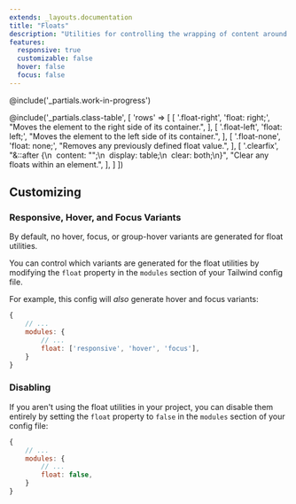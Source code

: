 ```yaml
---
extends: _layouts.documentation
title: "Floats"
description: "Utilities for controlling the wrapping of content around an element."
features:
  responsive: true
  customizable: false
  hover: false
  focus: false
---
```


@include('_partials.work-in-progress')

@include('_partials.class-table', [
  'rows' => [
    [
      '.float-right',
      'float: right;',
      "Moves the element to the right side of its container.",
    ],
    [
      '.float-left',
      'float: left;',
      "Moves the element to the left side of its container.",
    ],
    [
      '.float-none',
      'float: none;',
      "Removes any previously defined float value.",
    ],
    [
      '.clearfix',
      "&amp;::after {\n&nbsp;&nbsp;content: \"\";\n&nbsp;&nbsp;display: table;\n&nbsp;&nbsp;clear: both;\n}",
      "Clear any floats within an element.",
    ],
  ]
])

## Customizing

### Responsive, Hover, and Focus Variants

By default, no hover, focus, or group-hover variants are generated for float utilities.

You can control which variants are generated for the float utilities by modifying the `float` property in the `modules` section of your Tailwind config file.

For example, this config will _also_ generate hover and focus variants:

```js
{
    // ...
    modules: { 
        // ...
        float: ['responsive', 'hover', 'focus'],
    }
}
```

### Disabling

If you aren't using the float utilities in your project, you can disable them entirely by setting the `float` property to `false` in the `modules` section of your config file:

```js
{
    // ...
    modules: {
        // ...
        float: false,
    }
}
```
